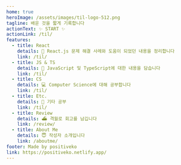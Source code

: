 ```yaml
---
home: true
heroImage: /assets/images/til-logo-512.png
tagline: 배운 것을 짧게 기록합니다
actionText: ✨ START ✨
actionLink: /til/
features:
  - title: React
    details: 🔑 React.js 문제 해결 사례와 도움이 되었던 내용을 정리합니다
    link: /til/
  - title: JS & TS
    details: 📕 JavaScript 및 TypeScript에 대한 내용을 담습니다
    link: /til/
  - title: CS
    details: 💻 Computer Science에 대해 공부합니다
    link: /til/
  - title: Etc.
    details: 📌 기타 공부
    link: /til/
  - title: Review
    details: ⛴ 격월로 회고를 남깁니다
    link: /review/
  - title: About Me
    details: 😇 작성자 소개입니다
    link: /aboutme/
footer: Made by positiveko
link: https://positiveko.netlify.app/
---
```

